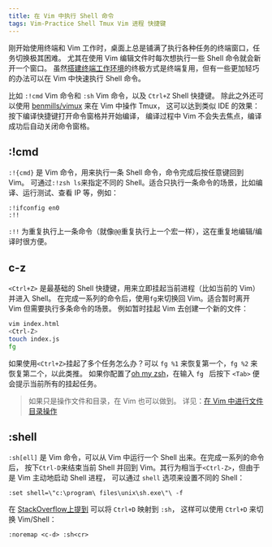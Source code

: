 ```yaml
---
title: 在 Vim 中执行 Shell 命令
tags: Vim-Practice Shell Tmux Vim 进程 快捷键
---
```


刚开始使用终端和 Vim 工作时，桌面上总是铺满了执行各种任务的终端窗口，任务切换极其困难。
尤其在使用 Vim 编辑文件时每次想执行一些 Shell 命令就会新开一个窗口。
虽然[搭建终端工作环境][tmux]的终极方式是终端复用，但有一些更加轻巧的办法可以在 Vim 中快速执行 Shell 命令。

比如 `:!cmd` Vim 命令和 `:sh` Vim 命令，以及 `Ctrl+Z` Shell 快捷键。
除此之外还可以使用 [benmills/vimux][benmills/vimux] 来在 Vim 中操作 Tmux，
这可以达到类似 IDE 的效果：按下编译快捷键打开命令窗格并开始编译，
编译过程中 Vim 不会失去焦点，编译成功后自动关闭命令窗格。

<!--more-->

## :!cmd

`:!{cmd}` 是 Vim 命令，用来执行一条 Shell 命令，命令完成后按任意键回到 Vim。
可通过`:!zsh ls`来指定不同的 Shell。适合只执行一条命令的场景，比如编译、运行测试、查看 IP 等，例如：

```vim
:!ifconfig en0
:!!
```

`:!!` 为重复执行上一条命令（就像`@@`重复执行上一个宏一样），这在重复地编辑/编译时很方便。

## c-z

`<Ctrl+Z>` 是最基础的 Shell 快捷键，用来立即挂起当前进程（比如当前的 Vim）并进入 Shell。
在完成一系列的命令后，使用`fg`来切换回 Vim。适合暂时离开 Vim 但需要执行多条命令的场景。
例如暂时挂起 Vim 去创建一个新的文件：

```bash
vim index.html
<Ctrl-Z>
touch index.js
fg
```

如果使用`<Ctrl+Z>`挂起了多个任务怎么办？可以 `fg %1` 来恢复第一个，`fg %2` 来恢复第二个，以此类推。
如果你配置了[oh my zsh][omz]，在输入 `fg ` 后按下 `<Tab>` 便会提示当前所有的挂起任务。

> 如果只是操作文件和目录，在 Vim 也可以做到。
> 详见：[在 Vim 中进行文件目录操作](/2016/10/14/vim-file-and-directory.html)

## :shell

`:sh[ell]` 是 Vim 命令，可以从 Vim 中运行一个 Shell 出来。在完成一系列的命令后，
按下`Ctrl-D`来结束当前 Shell 并回到 Vim。其行为相当于`<Ctrl-Z>`，但由于是 Vim 主动地启动 Shell 进程，
可以通过 `shell` 选项来设置不同的 Shell：

```vim
:set shell=\"c:\program\ files\unix\sh.exe\"\ -f
```

在 [StackOverflow上提到][stackoverflow] 可以将 `Ctrl+D` 映射到 `:sh`，
这样可以使用 `Ctrl+D` 来切换 Vim/Shell：

```vim
:noremap <c-d> :sh<cr>
```

[stackoverflow]: http://stackoverflow.com/questions/1236563/how-do-i-run-a-terminal-inside-of-vim
[tmux]: /2015/11/06/tmux-startup.html
[omz]: https://github.com/robbyrussell/oh-my-zsh
[benmills/vimux]: https://github.com/benmills/vimux 
